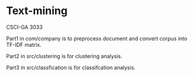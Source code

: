 # Text-mining
CSCI-GA 3033

Part1 in com/company is to preprocess document and convert corpus into TF-IDF matrix. 

Part2 in src/clustering is for clustering analysis. 

Part3 in src/classfication is for classifcation analysis.

